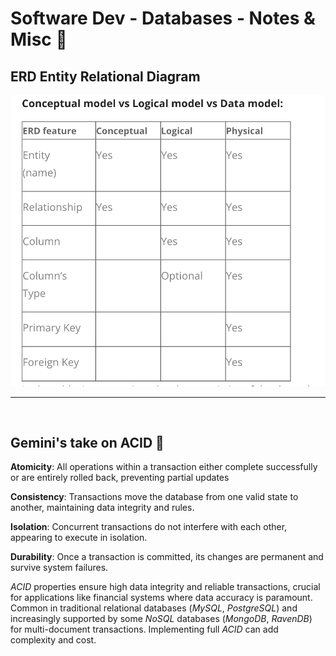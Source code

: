 # Software Dev - Databases - Notes & Misc 💽

## ERD Entity Relational Diagram

![Conceptual model vs Logical model vs Data model](assets/different-erds.png)

---

<br>

## Gemini's take on ACID 🎇

**Atomicity**: All operations within a transaction either complete successfully or are entirely rolled back, preventing partial updates

**Consistency**: Transactions move the database from one valid state to another, maintaining data integrity and rules.

**Isolation**: Concurrent transactions do not interfere with each other, appearing to execute in isolation.

**Durability**: Once a transaction is committed, its changes are permanent and survive system failures.

_ACID_ properties ensure high data integrity and reliable transactions, crucial for applications like financial systems where data accuracy is paramount.
Common in traditional relational databases (_MySQL_, _PostgreSQL_) and increasingly supported by some _NoSQL_ databases (_MongoDB_, _RavenDB_) for multi-document transactions. Implementing full _ACID_ can add complexity and cost.
